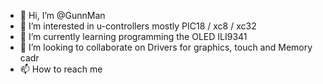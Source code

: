 - 👋 Hi, I’m @GunnMan
- 👀 I’m interested in u-controllers mostly PIC18 / xc8 / xc32
- 🌱 I’m currently learning programming the OLED ILI9341
- 💞️ I’m looking to collaborate on Drivers for graphics, touch and Memory cadr
- 📫 How to reach me

<!---
GunnMan/GunnMan is a ✨ special ✨ repository because its `README.md` (this file) appears on your GitHub profile.
You can click the Preview link to take a look at your changes.
--->
